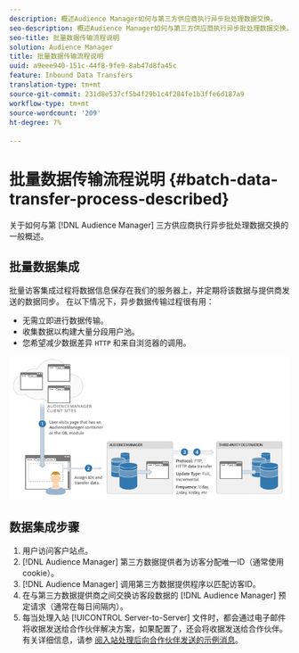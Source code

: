 ```yaml
---
description: 概述Audience Manager如何与第三方供应商执行异步批处理数据交换。
seo-description: 概述Audience Manager如何与第三方供应商执行异步批处理数据交换。
seo-title: 批量数据传输流程说明
solution: Audience Manager
title: 批量数据传输流程说明
uuid: a9eee940-151c-44f8-9fe9-8ab47d8fa45c
feature: Inbound Data Transfers
translation-type: tm+mt
source-git-commit: 231d8e537cf5b4f29b1c4f284fe1b3ffe6d187a9
workflow-type: tm+mt
source-wordcount: '209'
ht-degree: 7%

---
```



# 批量数据传输流程说明 {#batch-data-transfer-process-described}

关于如何与第 [!DNL Audience Manager] 三方供应商执行异步批处理数据交换的一般概述。

## 批量数据集成

<!-- c_async.xml -->

批量访客集成过程将数据信息保存在我们的服务器上，并定期将该数据与提供商发送的数据同步。 在以下情况下，异步数据传输过程很有用：

* 无需立即进行数据传输。
* 收集数据以构建大量分段用户池。
* 您希望减少数据差异 `HTTP` 和来自浏览器的调用。

![](assets/s2s_70.png)

## 数据集成步骤

1. 用户访问客户站点。
1. [!DNL Audience Manager] 第三方数据提供者为访客分配唯一ID（通常使用cookie）。
1. [!DNL Audience Manager] 调用第三方数据提供程序以匹配访客ID。
1. 在与第三方数据提供商之间交换访客段数据的 [!DNL Audience Manager] 预定请求（通常在每日间隔内）。
1. 每当处理入站 [!UICONTROL Server-to-Server] 文件时，都会通过电子邮件将收据发送给合作伙伴解决方案，如果配置了，还会将收据发送给合作伙伴。 有关详细信息，请参 [阅入站处理后向合作伙伴发送的示例消息](../../../integration/sending-audience-data/batch-data-transfer-explained/inbound-receipt-message.md)。
